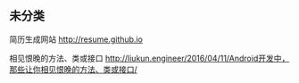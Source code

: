## 未分类 
简历生成网站 http://resume.github.io

相见恨晚的方法、类或接口  http://liukun.engineer/2016/04/11/Android开发中，那些让你相见恨晚的方法、类或接口/
